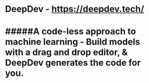 # DeepDev - <https://deepdev.tech/>
#####A code-less approach to machine learning - Build models with a drag and drop editor, &amp; DeepDev generates the code for you.
========

